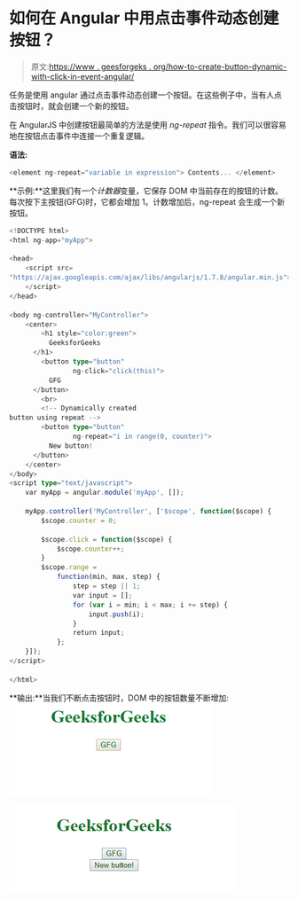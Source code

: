 # 如何在 Angular 中用点击事件动态创建按钮？

> 原文:[https://www . geesforgeks . org/how-to-create-button-dynamic-with-click-in-event-angular/](https://www.geeksforgeeks.org/how-to-create-button-dynamically-with-click-event-in-angular/)

任务是使用 angular 通过点击事件动态创建一个按钮。在这些例子中，当有人点击按钮时，就会创建一个新的按钮。

在 AngularJS 中创建按钮最简单的方法是使用 *ng-repeat* 指令。我们可以很容易地在按钮点击事件中连接一个重复逻辑。

**语法:**

```ts
<element ng-repeat="variable in expression"> Contents... </element>
```

**示例:**这里我们有一个*计数器*变量，它保存 DOM 中当前存在的按钮的计数。每次按下主按钮(GFG)时，它都会增加 1。计数增加后，ng-repeat 会生成一个新按钮。

```ts
<!DOCTYPE html>
<html ng-app="myApp">

<head>
    <script src=
"https://ajax.googleapis.com/ajax/libs/angularjs/1.7.8/angular.min.js">
    </script>
</head>

<body ng-controller="MyController">
    <center>
        <h1 style="color:green">
          GeeksforGeeks
      </h1>
        <button type="button" 
                ng-click="click(this)">
          GFG
      </button>
        <br>
        <!-- Dynamically created 
button using repeat -->
        <button type="button" 
                ng-repeat="i in range(0, counter)">
          New button!
      </button>
    </center>
</body>
<script type="text/javascript">
    var myApp = angular.module('myApp', []);

    myApp.controller('MyController', ['$scope', function($scope) {
        $scope.counter = 0;

        $scope.click = function($scope) {
            $scope.counter++;
        }
        $scope.range =
            function(min, max, step) {
                step = step || 1;
                var input = [];
                for (var i = min; i < max; i += step) {
                    input.push(i);
                }
                return input;
            };
    }]);
</script>

</html>
```

**输出:**当我们不断点击按钮时，DOM 中的按钮数量不断增加:
![](img/92ca4e49e2da3e3e286ee300ae96532b.png)

![](img/d3a37eeda80b48a5df17a93f387e1ef2.png)